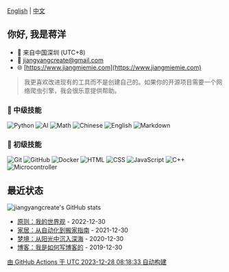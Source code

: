 [English](README.md) | [中文](README_zh.md)

## 你好, 我是蒋洋

- 🐼 来自中国深圳 (UTC+8)
- 📧 [jiangyangcreate@gmail.com](mailto:jiangyangcreate@gmail.com)
- 🌐 [https://www.jiangmiemie.com](https://www.jiangmiemie.com)

> 我更喜欢改进现有的工具而不是创建自己的。如果你的开源项目需要一个网络爬虫引擎，我会很乐意提供帮助。

### 🔨 中级技能

![Python](https://img.shields.io/badge/-Python-333333?style=flat&logo=python)
![AI](https://img.shields.io/badge/-AI-333333?style=flat-square&logo=ai)
![Math](https://img.shields.io/badge/-Math-333333?style=flat-square&logo=mathworks)
![Chinese](https://img.shields.io/badge/-Chinese-333333?style=flat-square&logo=chinese)
![English](https://img.shields.io/badge/-English-333333?style=flat-square&logo=english)
![Markdown](https://img.shields.io/badge/-Markdown-333333?style=flat&logo=markdown)

### 🔨 初级技能

![Git](https://img.shields.io/badge/-Git-333333?style=flat-square&logo=git)
![GitHub](https://img.shields.io/badge/-GitHub-333333?style=flat-square&logo=github)
![Docker](https://img.shields.io/badge/-Docker-333333?style=flat&logo=docker)
![HTML](https://img.shields.io/badge/-HTML-333333?style=flat&logo=html5)
![CSS](https://img.shields.io/badge/-CSS-333333?style=flat&logo=css3)
![JavaScript](https://img.shields.io/badge/-JavaScript-333333?style=flat&logo=javascript)
![C++](https://img.shields.io/badge/C++-00599C?style=flat&logo=c%2B%2B)
![Microcontroller](https://img.shields.io/badge/Microcontroller-00599C?style=flat&logo=Microcontroller)

## 最近状态

![jiangyangcreate's GitHub stats](https://github-stats.liuli.lol/api?username=jiangyangcreate&show_icons=true&include_all_commits=true&count_private=true&locale=en&rank_icon=percentile)

<!-- Automated by GitHub Actions -->

* <a href='https://jiangmiemie.com/blog/principle' target='_blank'>原则：我的世界观</a> - 2022-12-30
* <a href='https://jiangmiemie.com/blog/home' target='_blank'>家居：从自动化到搬家指南</a> - 2021-12-30
* <a href='https://jiangmiemie.com/blog/dream' target='_blank'>梦境：从阳光中沉入深海</a> - 2020-12-30
* <a href='https://jiangmiemie.com/blog/blog' target='_blank'>博客：我是如何写博客的</a> - 2019-12-30

[由 GitHub Actions 于 UTC 2023-12-28 08:18:33 自动构建](build_readme.py)
